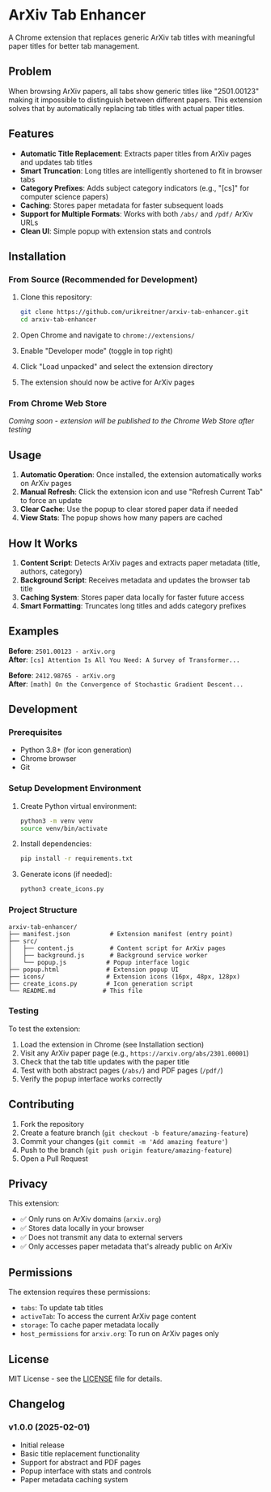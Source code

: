 # ArXiv Tab Enhancer

A Chrome extension that replaces generic ArXiv tab titles with meaningful paper titles for better tab management.

## Problem

When browsing ArXiv papers, all tabs show generic titles like "2501.00123" making it impossible to distinguish between different papers. This extension solves that by automatically replacing tab titles with actual paper titles.

## Features

- **Automatic Title Replacement**: Extracts paper titles from ArXiv pages and updates tab titles
- **Smart Truncation**: Long titles are intelligently shortened to fit in browser tabs  
- **Category Prefixes**: Adds subject category indicators (e.g., "[cs]" for computer science papers)
- **Caching**: Stores paper metadata for faster subsequent loads
- **Support for Multiple Formats**: Works with both `/abs/` and `/pdf/` ArXiv URLs
- **Clean UI**: Simple popup with extension stats and controls

## Installation

### From Source (Recommended for Development)

1. Clone this repository:
   ```bash
   git clone https://github.com/urikreitner/arxiv-tab-enhancer.git
   cd arxiv-tab-enhancer
   ```

2. Open Chrome and navigate to `chrome://extensions/`

3. Enable "Developer mode" (toggle in top right)

4. Click "Load unpacked" and select the extension directory

5. The extension should now be active for ArXiv pages

### From Chrome Web Store

*Coming soon - extension will be published to the Chrome Web Store after testing*

## Usage

1. **Automatic Operation**: Once installed, the extension automatically works on ArXiv pages
2. **Manual Refresh**: Click the extension icon and use "Refresh Current Tab" to force an update
3. **Clear Cache**: Use the popup to clear stored paper data if needed
4. **View Stats**: The popup shows how many papers are cached

## How It Works

1. **Content Script**: Detects ArXiv pages and extracts paper metadata (title, authors, category)
2. **Background Script**: Receives metadata and updates the browser tab title
3. **Caching System**: Stores paper data locally for faster future access
4. **Smart Formatting**: Truncates long titles and adds category prefixes

## Examples

**Before**: `2501.00123 - arXiv.org`  
**After**: `[cs] Attention Is All You Need: A Survey of Transformer...`

**Before**: `2412.98765 - arXiv.org`  
**After**: `[math] On the Convergence of Stochastic Gradient Descent...`

## Development

### Prerequisites

- Python 3.8+ (for icon generation)
- Chrome browser
- Git

### Setup Development Environment

1. Create Python virtual environment:
   ```bash
   python3 -m venv venv
   source venv/bin/activate
   ```

2. Install dependencies:
   ```bash
   pip install -r requirements.txt
   ```

3. Generate icons (if needed):
   ```bash
   python3 create_icons.py
   ```

### Project Structure

```
arxiv-tab-enhancer/
├── manifest.json           # Extension manifest (entry point)
├── src/
│   ├── content.js          # Content script for ArXiv pages
│   ├── background.js       # Background service worker
│   └── popup.js           # Popup interface logic
├── popup.html             # Extension popup UI
├── icons/                 # Extension icons (16px, 48px, 128px)
├── create_icons.py        # Icon generation script
└── README.md             # This file
```

### Testing

To test the extension:

1. Load the extension in Chrome (see Installation section)
2. Visit any ArXiv paper page (e.g., `https://arxiv.org/abs/2301.00001`)
3. Check that the tab title updates with the paper title
4. Test with both abstract pages (`/abs/`) and PDF pages (`/pdf/`)
5. Verify the popup interface works correctly

## Contributing

1. Fork the repository
2. Create a feature branch (`git checkout -b feature/amazing-feature`)
3. Commit your changes (`git commit -m 'Add amazing feature'`)
4. Push to the branch (`git push origin feature/amazing-feature`)
5. Open a Pull Request

## Privacy

This extension:
- ✅ Only runs on ArXiv domains (`arxiv.org`)
- ✅ Stores data locally in your browser
- ✅ Does not transmit any data to external servers
- ✅ Only accesses paper metadata that's already public on ArXiv

## Permissions

The extension requires these permissions:
- `tabs`: To update tab titles
- `activeTab`: To access the current ArXiv page content
- `storage`: To cache paper metadata locally
- `host_permissions` for `arxiv.org`: To run on ArXiv pages only

## License

MIT License - see the [LICENSE](LICENSE) file for details.

## Changelog

### v1.0.0 (2025-02-01)
- Initial release
- Basic title replacement functionality
- Support for abstract and PDF pages
- Popup interface with stats and controls
- Paper metadata caching system